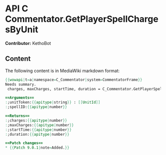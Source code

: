 # API C Commentator.GetPlayerSpellChargesByUnit

**Contributor:** KethoBot

## Content

The following content is in MediaWiki markdown format:

```mediawiki
{{wowapi|t=a|namespace=C_Commentator|system=CommentatorFrame}}
Needs summary.
 charges, maxCharges, startTime, duration = C_Commentator.GetPlayerSpellChargesByUnit(unitToken, spellID)

==Arguments==
:;unitToken:{{apitype|string}} : [[UnitId]]
:;spellID:{{apitype|number}}

==Returns==
:;charges:{{apitype|number}}
:;maxCharges:{{apitype|number}}
:;startTime:{{apitype|number}}
:;duration:{{apitype|number}}

==Patch changes==
* {{Patch 9.0.1|note=Added.}}
```